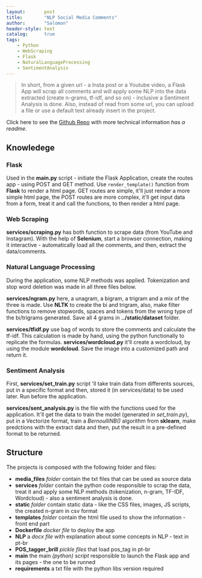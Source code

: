 ```yaml
---
layout:       post
title:        "NLP Social Media Comments"
author:       "Salomon"
header-style: text
catalog:      true
tags:
    - Python
    - WebScraping
    - Flask
    - NaturalLanguageProcessing
    - SentimentAnalysis
---
```


> In short, from a given url - a Insta post or a Youtube video, a Flask App will scrap all comments and will apply some NLP into the data extracted (create n-grams, tf-idf, and so on) - inclusive a Sentiment Analysis is done. Also, instead of read from some url, you can upload a file or use a default text already insert in the project.

Click here to see the [Github Repo](https://github.com/salomaoalves/DataScience_MachineLearning/tree/main/InstaYTComments) with more technical information *has a readme*.

## Knowledege
### Flask
Used in the **main.py** script - initiate the Flask Application, create the routes app - using POST and GET method. Use `render_template()` function from **Flask** to render a html page. GET routes are simple, it'll just render a more simple html page, the POST routes are more complex, it'll get input data from a form, treat it and call the functions, to then render a html page.

### Web Scraping
**services/scraping.py** has both function to scrape data (from YouTube and Instagram). With the help of **Selenium**, start a browser connection, making it interactive - automatically load all the comments, and then, extract the data/comments.

### Natural Language Processing
During the application, some NLP methods was applied. Tokenization and stop word deletion was made in all three files below.

**services/ngram.py** here, a unagram, a bigram, a trigram and a mix of the three is made. Use **NLTK** to create the bi and trigram, also, make filter functions to remove stopwords, spaces and tokens from the wrong type of the bi/trigrams generated. Save all 4 grams in **../static/dataset** folder.

**services/tfidf.py** use bag of words to store the comments and calculate the tf-idf. This calculation is made by hand, using the python functionally to replicate the formulas. **services/wordcloud.py** it'll create a wordcloud, by using the module **wordcloud**. Save the image into a customized path and return it.

### Sentiment Analysis
First, **services/set_train.py** script 'll take train data from differents sources, put in a specific format and then, stored it (in services/data) to be used later. Run before the application.

**services/sent_analysis.py** is the file with the functions used for the application. It'll get the data to train the model (generated in *set_train.py*), put in a Vectorize format, train a *BernoulliNB()* algorithm from **sklearn**, make predctions with the extract data and then, put the result in a pre-defined format to be returned.


## Structure
The projects is composed with the following folder and files:
  - **media_files** *folder* contain the txt files that can be used as source data
  - **services** *folder* contain the python code responsible to scrap the data, treat it and apply some NLP methods (tokenization, n-gram, TF-IDF, Wordcloud) - also a sentiment analysis is done.
  - **static** *folder* contain static data - like the CSS files, images, JS scripts, the created  n-gram in csv format
  - **templates** *folder* contain the html file used to show the information - front end part
  - **Dockerfile** *docker file* to deploy the app
  - **NLP** a *docx file* with explanation about some concepts in NLP - text in pt-br
  - **POS_tagger_brill** *pickle files* that load pos_tag in pt-br
  - **main** the main *(python) script* responsible to launch the Flask app and its pages - the one to be runned
  - **requirements** a txt file with the python libs version required
